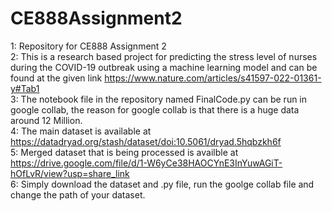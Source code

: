 # CE888Assignment2
1: Repository for CE888 Assignment 2 <br>
2: This is a research based project for predicting the stress level of nurses during the COVID-19 outbreak using a machine learning model and can be found at the given link https://www.nature.com/articles/s41597-022-01361-y#Tab1 <br>
3: The notebook file in the repository named FinalCode.py can be run in google collab, the reason for google collab is that there is a huge data around 12 Million. <br>
4: The main dataset is available at https://datadryad.org/stash/dataset/doi:10.5061/dryad.5hqbzkh6f <br>
5: Merged dataset that is being processed is availble at https://drive.google.com/file/d/1-W6yCe38HAOCYnE3InYuwAGiT-hOfLvR/view?usp=share_link <br>
6: Simply download the dataset and .py file, run the goolge collab file and change the path of your dataset. 
